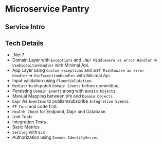 # Microservice Pantry

## Service Intro

## Tech Details

* .Net 7
* Domain Layer with `Exceptions` and `.NET Middleware as error Handler` => `UseExcepitonHandler` with Minimal Api.
* App Layer using `Custom exceptions` and .`NET Middleware as error Handler` => `UseExcepitonHandler` with Minimal Api.
* Input validation using `FluentValidation`.
* `Mediatr` to dispatch `Domain Events` before committing.
* Persisting `Domain Events` along with `Domain Objects`.
* Manual Mapping between `DTO` and `Domain Objects`.
* `Dapr` As `EventBus` to publish\subscribe `Integration Events`.
* `EF Core` and code first.
* `Health Check` for Endpoint, Dapr and Database.
* Unit Tests
* Integration Tests
* Basic Metrics
* `Serilog` with `ELK`
* Authorization using `Duende IdentityServer`.
